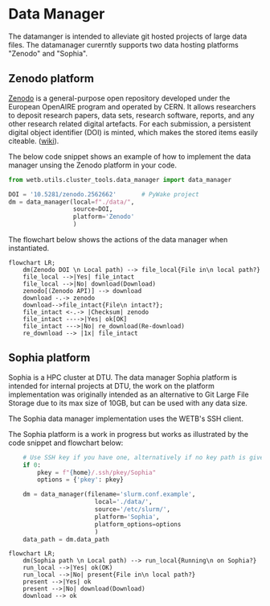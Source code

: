 # Data Manager

The datamanger is intended to alleviate git hosted projects of large data files.
The datamanager curerntly supports two data hosting platforms "Zenodo" and "Sophia".

## Zenodo platform

[Zenodo](https://zenodo.org/) is a general-purpose open repository developed under the European OpenAIRE program and operated by CERN. It allows researchers to deposit research papers, data sets, research software, reports, and any other research related digital artefacts. For each submission, a persistent digital object identifier (DOI) is minted, which makes the stored items easily citeable. ([wiki](https://en.wikipedia.org/wiki/Zenodo)).

The below code snippet shows an example of how to implement the data manager unsing the Zenodo platform in your code.

```python
from wetb.utils.cluster_tools.data_manager import data_manager

DOI = '10.5281/zenodo.2562662'       # PyWake project
dm = data_manager(local=f"./data/",
                  source=DOI,
                  platform='Zenodo'
                  )
```

The flowchart below shows the actions of the data manager when instantiated.

```mermaid
flowchart LR;
    dm(Zenodo DOI \n Local path) --> file_local{File in\n local path?}
    file_local -->|Yes| file_intact
    file_local -->|No| download(Download)
    zenodo[(Zenodo API)] --> download
    download -.-> zenodo
    download-->file_intact{File\n intact?};
    file_intact <-.-> |Checksum| zenodo
    file_intact ---->|Yes| ok[OK]
    file_intact --->|No| re_download(Re-download)
    re_download --> |1x| file_intact
```

## Sophia platform

Sophia is a HPC cluster at DTU. The data manager Sophia platform is intended for internal projects at DTU, the work on the platform implementation was originally intended as an alternative to Git Large File Storage due to its max size of 10GB, but can be used with any data size.

The Sophia data manager implementation uses the WETB's SSH client.

The Sophia platform is a work in progress but works as illustrated by the code snippet and flowchart below:

```python
    # Use SSH key if you have one, alternatively if no key path is given you will be prompted for a password
    if 0:
        pkey = f"{home}/.ssh/pkey/Sophia"
        options = {'pkey': pkey}

    dm = data_manager(filename='slurm.conf.example',
                        local='./data/',
                        source='/etc/slurm/',
                        platform='Sophia',
                        platform_options=options
                        )
    data_path = dm.data_path
```

```mermaid
flowchart LR;
    dm(Sophia path \n Local path) --> run_local{Running\n on Sophia?}
    run_local -->|Yes| ok(OK)
    run_local -->|No| present{File in\n local path?}
    present -->|Yes| ok
    present -->|No| download(Download)
    download --> ok
```
